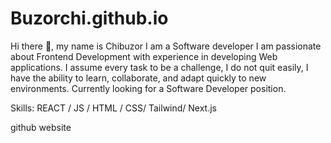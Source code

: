 # Buzorchi.github.io

Hi there 👋, my name is Chibuzor
I am a Software developer
I am passionate about Frontend Development with experience in developing Web applications. I assume every task to be a challenge, I do not quit easily, I have the ability to learn, collaborate, and adapt quickly to new environments. Currently looking for a Software Developer position.

Skills: REACT / JS / HTML / CSS/ Tailwind/ Next.js

github  website
